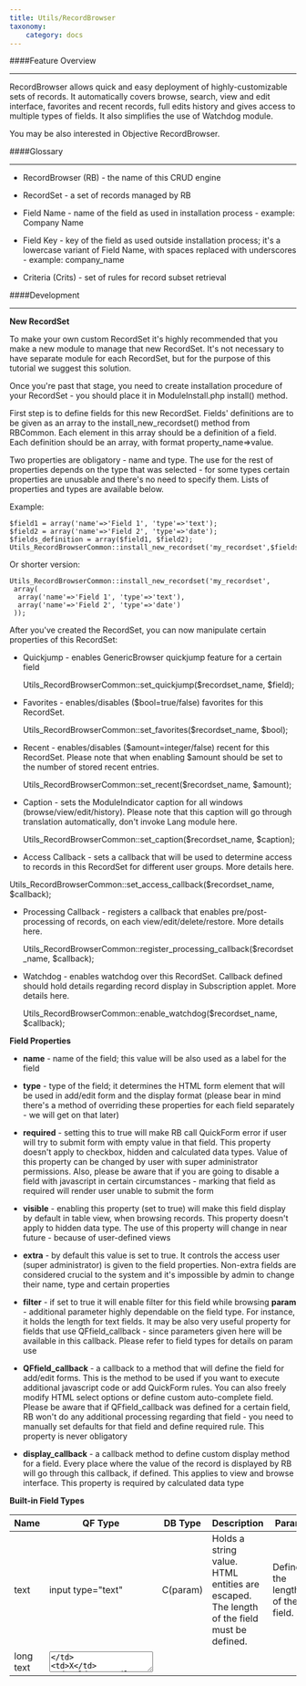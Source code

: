 ```yaml
---
title: Utils/RecordBrowser
taxonomy:
    category: docs
---
```


####Feature Overview
___

RecordBrowser allows quick and easy deployment of highly-customizable sets of records. It automatically covers browse, search, view and edit interface, favorites and recent records, full edits history and gives access to multiple types of fields. It also simplifies the use of Watchdog module.

You may be also interested in Objective RecordBrowser.

####Glossary
___

* RecordBrowser (RB) - the name of this CRUD engine

* RecordSet - a set of records managed by RB

* Field Name - name of the field as used in installation process - example: Company Name

* Field Key - key of the field as used outside installation process; it's a lowercase variant of Field Name, with spaces replaced with underscores - example: company_name

* Criteria (Crits) - set of rules for record subset retrieval

####Development
___

**New RecordSet**

To make your own custom RecordSet it's highly recommended that you make a new module to manage that new RecordSet. It's not necessary to have separate module for each RecordSet, but for the purpose of this tutorial we suggest this solution.

Once you're past that stage, you need to create installation procedure of your RecordSet - you should place it in ModuleInstall.php install() method.

First step is to define fields for this new RecordSet. Fields' definitions are to be given as an array to the install_new_recordset() method from RBCommon. Each element in this array should be a definition of a field. Each definition should be an array, with format property_name=>value.

Two properties are obligatory - name and type. The use for the rest of properties depends on the type that was selected - for some types certain properties are unusable and there's no need to specify them. Lists of properties and types are available below.

Example:

	$field1 = array('name'=>'Field 1', 'type'=>'text');
	$field2 = array('name'=>'Field 2', 'type'=>'date');
	$fields_definition = array($field1, $field2);
	Utils_RecordBrowserCommon::install_new_recordset('my_recordset',$fields_definition);

Or shorter version:

    Utils_RecordBrowserCommon::install_new_recordset('my_recordset',
     array(
      array('name'=>'Field 1', 'type'=>'text'),
      array('name'=>'Field 2', 'type'=>'date')
     ));

After you've created the RecordSet, you can now manipulate certain properties of this RecordSet:

* Quickjump - enables GenericBrowser quickjump feature for a certain field

	Utils_RecordBrowserCommon::set_quickjump($recordset_name, $field);

* Favorites - enables/disables ($bool=true/false) favorites for this RecordSet.

	Utils_RecordBrowserCommon::set_favorites($recordset_name, $bool);

* Recent - enables/disables ($amount=integer/false) recent for this RecordSet. Please note that when enabling $amount should be set to the number of stored recent entries.

	Utils_RecordBrowserCommon::set_recent($recordset_name, $amount);

* Caption - sets the ModuleIndicator caption for all windows (browse/view/edit/history). Please note that this caption will go through translation automatically, don't invoke Lang module here.

	Utils_RecordBrowserCommon::set_caption($recordset_name, $caption);

* Access Callback - sets a callback that will be used to determine access to records in this RecordSet for different user groups. More details here.

Utils_RecordBrowserCommon::set_access_callback($recordset_name, $callback);

* Processing Callback - registers a callback that enables pre/post-processing of records, on each view/edit/delete/restore. More details here.

	Utils_RecordBrowserCommon::register_processing_callback($recordset_name, $callback);

* Watchdog - enables watchdog over this RecordSet. Callback defined should hold details regarding record display in Subscription applet. More details here.

	Utils_RecordBrowserCommon::enable_watchdog($recordset_name, $callback);

**Field Properties**

* **name** - name of the field; this value will be also used as a label for the field

* **type** - type of the field; it determines the HTML form element that will be used in add/edit form and the display format (please bear in mind there's a method of overriding these properties for each field separately - we will get on that later)

* **required** - setting this to true will make RB call QuickForm error if user will try to submit form with empty value in that field. This property doesn't apply to checkbox, hidden and calculated data types. Value of this property can be changed by user with super administrator permissions. Also, please be aware that if you are going to disable a field with javascript in certain circumstances - marking that field as required will render user unable to submit the form

* **visible** - enabling this property (set to true) will make this field display by default in table view, when browsing records. This property doesn't apply to hidden data type. The use of this property will change in near future - because of user-defined views
* **extra** - by default this value is set to true. It controls the access user (super administrator) is given to the field properties. Non-extra fields are considered crucial to the system and it's impossible by admin to change their name, type and certain properties

* **filter** - if set to true it will enable filter for this field while browsing
**param** - additional parameter highly dependable on the field type. For instance, it holds the length for text fields. It may be also very useful property for fields that use QFfield_callback - since parameters given here will be available in this callback. Please refer to field types for details on param use

* **QFfield_callback** - a callback to a method that will define the field for add/edit forms. This is the method to be used if you want to execute additional javascript code or add QuickForm rules. You can also freely modify HTML select options or define custom auto-complete field. Please be aware that if QFfield_callback was defined for a certain field, RB won't do any additional processing regarding that field - you need to manually set defaults for that field and define required rule. This property is never obligatory

* **display_callback** - a callback method to define custom display method for a field. Every place where the value of the record is displayed by RB will go through this callback, if defined. This applies to view and browse interface. This property is required by calculated data type

**Built-in Field Types**

| Name | QF Type | DB Type | Description | Param |
|------|---------|---------|-------------|-------|
| text | input type="text" | C(param) | Holds a string value. HTML entities are escaped. The length of the field must be defined. | Defines the length of the field. |
|long text | <textarea>	| X	| Holds note (long string value). HTML entities are escaped. It has support for the bbcode feature. Due to the fact that attachments are added to nearly all RecordSets - we limit the length of that field to 400 characters (not counting bbcodes tags). | none |
| integer | <input type="text"> | I4 | Holds integer value. | none |
| float	| <input type="text"> | F | Holds float value. | none |
| checkbox | <input type="checbox">	| I1 | Holds bool value. Return **true** for checked fields and '' (empty string - it's used by every type for empty value) for unchecked. | none |
| calculated | *none* | Depends on param | Calculated field doesn't hold any value by default. This field is designed to bring some information (it's read-only) to the user. For this reason display_callback is required property. If needed, data type can be selected via param property - this value is then usually modified in processing callback. | DB data type. Omit for no DB representation. Please use Utils_RecordBrowserCommon::actual_db_type($type, $param) to get the correct data type. |
| date | <input type="text"> | D | Simple date field with a button that brings pop-up calendar. | none |
| timestamp | <input type="text"> for date and <select>(...)</select> for hour | T | Simple date and time field with a button that brings pop-up calendar. Time is selected using HTML select elements. The timezone conversion is done automatically for both display and update. |
| currency | <input type="text"> for date and <select>(...)</select> for hour | C(128) | Field that holds value and currency. Currency is selected using HTML *select* elements. Data format is float_value__currency_id. See Utils_CurrencyField module for more details. |
| select | <select><option>..</option></select> | I | Holds key to selected value. This type is designed to link to other RecordSets and records ids are always used as keys. Param is essential here. | Please see Select/multiselect parameter section for details |
| multiselect | <select multiple="1"><option>..</option></select> | X | Holds keys to selected values. This type is designed to link to other RecordSets and also CommonData data sets. Param is essential here. **This is the only field that returns and accepts value as an array, rather than single value** | Please see *Select/multiselect* parameter section for details |
| commondata | <select><option>..</option></select> | X | Holds key to the selected value. This type is designed to link to other RecordSets and records ids are always used as keys. Param is essential here. This type supports ChainedSelect functionality. | Must be an array. order_by_key key, with value true, can be used to indicate order by keys. Following should be list of elements (values) for ChainedSelect chain. This list is optional. Last element in the param array should be the name of CommonData table. |
| page_split | none	| none | It's a delimiter that splits different tabs of data. Each page split adds new tab with fields under that page split displayed in this tab. | The number of columns that data section should use. Default is 2 (2 fields in each row). |

**Additional Field Types**

RecordBrowser also allows to define custom data types. Mechanic of those custom data types is simply a pre-processing method that accepts field definition and returns modified field definition. This processing method may for instance add QFfield_callback, modify param property and change the type back to one acceptable by RecordBrowser.

The module CRM/Contacts already defines two such data types (*crm_contact and crm_company*). Both fields can be either a select or multi-select field that allows you to select contacts. Param should be an array with defined keys *field_type* ('select' or 'multiselect') and *crits* (a callback to static method in *Common part of a module).

Additionally, *crm_contact* has two more features. First of all, *param* can also contain *format* key with value holding a callback to static method. This method will be used to format the string in both edit and view. Two most common methods to be used in this place are:

	'format'=>array('CRM_ContactsCommon','contact_format_default')
	// John Doe [Some Company]

and

	'format'=>array('CRM_ContactsCommon','contact_format_no_company')
	// John Doe

The second feature is the option of replacing multiselect element with auto-mutliselect (autocomplete/multiselect combo). At this time the selection is rather rough, as to do this you need to return _**true**_ value in crits method when first argument is _**false**_ and return actual crits when first argument is _**true**_. This is to be changed in the near future.

**Select/multiselect parameter**

Select and multiselect param properties are somewhat more complicated. To link to another RecordSet (both field types) param should consist of 3 parts, separated with ;. 2nd and 3rd parts are optional.

First part:

	RecordSet name::Fields list with | as delimiter

Indicates which RecordSet this element refers to. You can list multiple fields if needed, they will be separated with space, listed in given order. Those fields will also be used to determine which fields are to hold given value when user uses search by this select/multiselect field.

Second part:

	ModuleCommon::crits method

This is a callback to a method that should return crits that will limit the selection of records. If not specified full set of records will be used.

Third part:

	ModuleCommon::advanced properties method

This is a callback to a method that should return additional properties for record selection, given as an array. Expected (yet, all are optional) keys are order, cols and format_callback. This third part as a whole is optional, most likely you won't need it in every field.

Example param string to configure select field that links to premium_projects RecordSet could be:

	'param'=>'premium_projects::Project Name;'.
    	     'Premium_Projects_TicketsCommon::projects_crits;'.
        	 'Premium_Projects_TicketsCommon::projects_advanced'

**Adding fields past-installation**

Usually you will define all fields to a RecordSet when calling install_new_recordset(), however sometimes you will need the option to add a field to a RecordSet that is installed in another module. Instead of editing that module code (which is bad ;)) you can use new_record_field() method from RBCommon.

First parameter for that method is RecordSet name, second is field definition, almost exactly the same format we use in install_new_recordset() (Please be aware that install_new_recordset() expects an array of field definitions, while new_record_field() accepts only single field definition)

The only difference is that in new_record_field() you can also specify position key. The value can be either an integer or a string. If it's given as integer, it will be placed **exactly on that position**, pushing fields with that position one step further (it will push page_splits as well - the layout won't be broken because of it). If position is given as a string, it should be a name of the column after which the new field will be placed.

**Access Management**

	Notice: Please be aware that access management will go through major overhaul in near future. 
	We are going to change the input/output structure to simplify achieving fields behavior.

In RecordBrowser you can specify different access levels to all actions performed on the record. You can permit only certain group to browse RecordSet, limit the pool of displayed records depending on his groups and specify who can edit what record.

All of this is done using the access callback, which you can define in installation procedure of your module:

	Utils_RecordBrowserCommon::set_access_callback($recordset_name, $callback);

This callback will be used by RB each time details regarding access are needed. It will pass up to 3 arguments. First argument is always the action performed - add, browse, edit, delete, view, fields. First 4 actions require from you to return either true or false, depending on whether you want to grant access to current user or not. View action expects an array of crits to be returned - those crits will be used to filter out records. In edit and delete, the 2nd argument is the record in question.

The _fields_ action is much more sophisticated and due to the fact it'll be deprecated very soon, we will not describe it here.

**Pre/Post-Processing (Triggers)**

RecordBrowser allows you to specify your own, custom actions on each action performed by RecordBrowser. You can modify fields or modify another RecordSet. All this is managed using processing callback. Again, to use this feature you need to register a new processing callback it in your module install() method:

	Utils_RecordBrowserCommon::register_processing_callback($recordset_name, $callback);

Please note that every RecordSet can have unlimited amount of processing callbacks defined, each of them called consecutively on every action. Processing callback can be used in handful of situations, allowing you both pre- and post-processing. Each call will pass to your method 3 arguments:

* data in question; Often, it will be record on which action is performed, but for some events, it may contain only default values for record creation (*adding*) or consist of two records (*clone*)

* action performed; full list of those action is below

Action strictly defines what is the actual data you get as first parameter as well as what is the valid result of this method. Please be aware that if processing should return updated record and nothing (array(), false, null) is returned, RecordBrowser will consider this a valid update - that removed all the fields leaving the record empty. The table below describes it all:

| Action | Data (1st param) | Expected result | Notes |
|--------|------------------|-----------------|-------|
| adding | defaults    | new defaults | Action that allows you to influence defaults for newly created record or execute Javascript code. |
| editing | record | updated record | Action that allows you to influence record right before displaying edit form. Remember that changing values here doesn't affect the record until user confirms the edit by saving changes. |
| view | record | updated record | Action that allows you to influence record right before displaying it. Remember that changing values here doesn't affect the record. Also - this action is performed only when user chooses to view the record, it doesn't work for browse mode. |
|add | record | updated record | Action that is used each time a new record is about to be created. This also applies to direct new_record() calls. Due to the time of the call for this action, it doesn't hold the id of the record. If you need id of the record, you need to use _added_ action. |
| added | record | none | Action that is used each time a new record is created. This also applies to direct new_record() calls. Different to add action, this one is called after the record is created and it already holds the id of the record. If you need to manipulate the record in this action, you must explicitly use update_record() method. |
| edit | record | updated record | Action that is used each time a new record is edited. This also applies to direct update_record() calls. |
| clone | old and new record in form of an array('original'=>$old, 'clone'=>$new) | none | Action that is used after record is cloned. |
| delete | record | none | Action that is used on delete. It's called after the record is marked as deleted. |
| restore | record | none | Action that is used on restore. It's called after the record is marked as deleted. |

**Watchdog Integration**

RecordBrowser drastically simplifies the use of Watchdog module. First of all, you need to enable the feature, by giving a callback to a method that will process Watchdog requests. As usual, this should be placed in install() method:

	Utils_RecordBrowserCommon::enable_watchdog($recordset_name, $callback);

This callback usually is fairly complicated, due to the fact is needs to bring all the data Watchdog needs. Using RB built-in method to service Watchdog requests, we get the following (example):

	public static function watchdog_label($rid = null, $events = array(), $details = true) {
 	return Utils_RecordBrowserCommon::watchdog_label(
       'task',
       Base_LangCommon::ts('CRM_Tasks','Tasks'),
       $rid,
       $events,
       'title',
       $details
      );
	}

Arguments are as follows:

	1. RecordSet name
	
	2. Label for the category
	
	3. Record id, simply passed from arguments
	
	4. Events list, passed from arguments
	
	5. Name of the field that will be used as label for a record
	
	6. Details, as passed to this function as 3rd argument

Alternatively, 5th argument can be a callback to a method, that will be given the record as first argument and is expected to return a string - the label to be used. Example below:

	public static function watchdog_label($rid = null, $events = array(), $details = true) {
 	return Utils_RecordBrowserCommon::watchdog_label(
       'premium_tickets',
       Base_LangCommon::ts('Premium_Projects_Tickets','Tickets'),
       $rid,
       $events,
       array('Premium_Projects_TicketsCommon','watchdog_label_format'),
       $details
      );
	}
	public static function watchdog_label_format($r) {
 	return $r['ticket_id'].': '.$r['title'];
	}

**Manipulating Records**

To preserve RecordBrowser's database table structure abstract to developer, several method allowing record manipulation and retrieval were created.

**new_record()**

Let's start with the most basic method:

	Utils_RecordBrowserCommon::new_record($record_set, $values);

This method allows you to create new records. Be advised that processing actions 'add' and 'added' still apply. This method only accepts fields defined via install_new_recordset() and new_record_field() methods. You cannot influence id or other data related to that record. This method will return the id of newly created record.

**update_record()**

To modify existing record you should use:

	Utils_RecordBrowserCommon::update_record($record_set, $id, $values, $full_update=false, $date=null, $dont_notify=false);

First three arguments are RecordSet name, id of the record to update and associative array of values that will be used to modify the record. Full_update argument is used to determine whether unspecified fields should be left with old value (false) or erased and saved with empty value (true). Date argument allows you to modify the edited on date. Dont_notify, when set to true, will prevent sending an event to Watchdog module - it's useful when you are preforming minor updates on records.

**get_record()**

Now to retreieve a single record, the following procedure should be used:

	Utils_RecordBrowserCommon::get_record($record_set, $id, $htmlspecialchars = true);

This method returns an array containing the record on success, null otherwise. First argument is the name of the RecordSet and second is the internal id of the record. Third argument is optional and allows you to retrieve records without escaping (htmlspecialchars() method) values. Please note that this method doesn't check whether record is active or not (i.e. deleted by user). It will, however, contain a key 'active' that indicates it's state.

**get_records()**

When we need to get multiple records that meet various conditions, get_records is the way to go:

	Utils_RecordBrowserCommon::get_records($record_set, $crits = array(), $cols = array(), $order = array(), 
     $limit = array(), $admin = false);

This method is fairly complicated. First of all, you need to pass the RecordSet name so RB will know which records to retrieve. Please keep in mind that by default only active (i.e. not deleted) records are gathered.

Second argument is so-called crits - criteria or conditions that records must meet to be placed in result pool. Crits take form of an array, where key is the column key (possible with various modifiers) and value is the value record must contain in this field. If the value is given as an array, it's treated as alternative - if record's value meets any of the values in the array - it's qualified for that criteria.

Each pair of key and value represents one of the criteria and by default they are joint with AND operator - i.e. each of them must be met by a record for it to be placed in the result pool. To give a simple example, applicable to CRM/Contacts:

	$crits = array('first_name'=>array('John','Tom'), 'last_name'=>'Doe')

In this example we will select all records where first_name is either 'John' OR 'Tom' AND where last_name is 'Doe'. Thus John Doe meets those criteria where Jeremy Doe doesn't.

In above example, order of keys doesn't matter, but depending on your choice of modifiers it may be very important. All modifiers are placed in key string, in the beginning of that string. Possible modifiers table:

| Modifier sign | Description |
|---------------|-------------|
| : | This modifier is used to indicate you want to filter by certain internal fields. Possible keys following that modifier are (case-sensitive): id, Fav, Recent, Created_on, Created_by, Edited_on. Fav and Recent as switch for whether current user must (true) or mustn't (false) have record saved in favorites and recent respectively. |
| ! | Negation - use this to invert the logic of the statement. If the value is an array, it will request from RB records in which key value doesn't match any of values contained in that array. |
| " | Disables escaping quotes when building SQL query. By default all strings are automatically escaped when building the query. This modifier is very handy when it comes to building LIKE queries, as you will need to add wildcard using DB::Concat() method. **Notice:** You must be very cautious when using this modifier, as when misused it may allow SQL injections on the system. |
| <
 > 
 <=
 >=	| Operators valid for string, integer, date and timestamp fields. Expression 

 	array('<start_date'=>'2009-01-01')

means that start_date must be lower than 2009-01-01. |
| ~ | Operator valid for string values. It replaces default = operator with LIKE operator. This operator is case-insenstive. Most handy combination using ~ modifier looks similar to:
array('"~last_name'=>DB::Concat(DB::qstr('%'), DB::qstr('foo'), DB::qstr('%')))
Which basically means last_name field must contain work foo (Foobar, Barfoobar, BarFOO). Please note that " modifier was used as well, due to the fact that escaping result of DB::Concat() is never desired. |
| ( | modifier, will be put in the same bracket and separated with ORs. More details available below. |
| | | Indicates element of OR chain. If there was no OR chain in progress, it will start a new one. More details available below. |

Of all modifiers, ( and | are definitely least intuitive. First of all, let me state clearly that when those two modifiers enter the criteria, the order in the array starts to matter. We'll explain this one based on examples. Let's say we need to find everyone who's first name is John **OR** his last_name is Doe. Either of following criteria should be used:

	array('(last_name'=>'Doe', '|first_name'=>'John')

or

	array('(first_name'=>'John', '|last_name'=>'Doe')

Both criteria will give you exactly the same result. Notice that in both of them, ( (opener) goes first, and the second element is using |. This is two-element OR chain, each element in such chain creates a rule that if met, satisfies whole chain. We can easily add another element - let's say that we also want to include everyone who is from New York. To achieve this simply add another element with | modifier:

	array('(first_name'=>'John', '|last_name'=>'Doe', '|city'=>'New York')

Now the question may arise why do we distinguish between ( and |. The reson is simple, sometimes you will need to make construction like (cond_1 OR cond_2) AND (cond_3 OR cond_4). To do this, you should use opener (() for condition_1 and condition_3. RecordBrowser, when parsing your criteria, will notice that condition_3 opens a new OR chain.

Two final notes:

* You should always start new OR chain with (, whether or not other OR chains are involved. This is because you may simply not be aware of additional criteria with which those you are currently writing might be joined with. (for instance - criteria from 'view' access)

* Every element without | modifier will break OR chain. Thus:
array('(first_name'=>'a', 'city'=>'b', '|last_name'=>'c')
Doesn't actually hold any valid OR chains (there are two one-element chains). Swapping last_name with city would create one.

**Modifying Browse view**
**Custom fields**
**Custom Templates**

